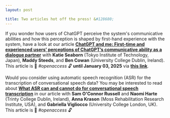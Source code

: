 ```yaml
---
layout: post

title: Two articles hot off the press! &#128680; 
---
```


If you wonder how users of ChatGPT perceive the system's communicative abilities and how this perception is shaped by first-hand
experience with the system, have a look at our article <a href="https://doi.org/10.1016/j.ijhcs.2024.103400" target="_blank" rel="noopener"><strong>
ChatGPT and me: First-time and experienced users’ perceptions of ChatGPT’s communicative ability as a dialogue partner</strong></a> with
<strong>Katie Seaborn</strong> (Tokyo Institute of Technology, Japan), <strong>Maddy Steeds</strong>, and 
<strong>Ben Cowan</strong> (University College Dublin, Ireland). This article is &#128214; <em>#openaccess</em> &#128275; <strong>until January 03, 2025</strong> via <a href="https://authors.elsevier.com/a/1k5yZ3pfaRxOWi" target="_blank" rel="noopener"><strong>this link</strong></a>.

Would you consider using automatic speech recognition (ASR) for the transcription of conversational speech data? 
You may be interested to read about <a href="https://doi.org/10.1016/j.rmal.2024.100163" target="_blank" rel="noopener"><strong>
What ASR can and cannot do for conversational speech transcription</strong></a> in our article with
<strong>Sam O'Connor Russell</strong> and <strong>Naomi Harte</strong> (Trinty College Dublin, Ireland), <strong>Anna Krason</strong> 
(Moss Rehabilitation Research Institute, USA), and <strong>Gabriella Vigliocco</strong> (University College London, UK). This article is &#128214; <em>#openaccess</em> &#128275;



